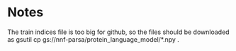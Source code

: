 # Notes
The train indices file is too big for github, so the files should be downloaded as gsutil cp gs://nnf-parsa/protein_language_model/*.npy .
